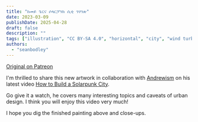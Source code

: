 ```yaml
---
title: "ከመይ ጌርና ሶላርፓንክ ሲቲ ንሃንጽ"
date: 2023-03-09
publishDate: 2025-04-28
draft: false
description: ""
tags: ["illustration", "CC BY-SA 4.0", "horizontal", "city", "wind turbine", "mountains"]
authors:
  - "seanbodley"
---
```


[Original on Patreon](https://www.patreon.com/posts/how-to-build-79790609)

I'm thrilled to share this new artwork in collaboration with [Andrewism](https://www.patreon.com/saintdrew/posts) on his latest video [How to Build a Solarpunk City](https://www.youtube.com/watch?v=4UmU1dSe3n0&ab_channel=Andrewism).  

Go give it a watch, he covers many interesting topics and caveats of urban design.  I think you will enjoy this video very much!

I hope you dig the finished painting above and close-ups.  

